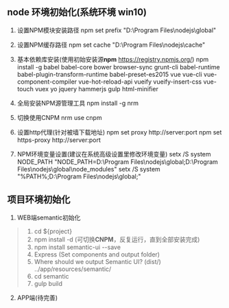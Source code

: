 ## node 环境初始化(系统环境 win10)
1. 设置NPM模块安装路径
npm set prefix "D:\Program Files\nodejs\global"

2. 设置NPM缓存路径
npm set cache "D:\Program Files\nodejs\cache"

3. 基本依赖库安装(使用初始安装源**npm** https://registry.npmjs.org/)
npm install -g babel babel-core bower browser-sync grunt-cli babel-runtime babel-plugin-transform-runtime  babel-preset-es2015 vue vue-cli vue-component-compiler vue-hot-reload-api vueify vueify-insert-css vue-touch vuex yo jquery hammerjs gulp html-minifier

4. 全局安装NPM源管理工具
npm install -g nrm

5. 切换使用CNPM
nrm use cnpm

6. 设置http代理(针对被墙下载地址)
npm set proxy http://server:port
npm set https-proxy http://server:port

7. NPM环境变量设置(建议在系统高级设置里修改环境变量)
setx /S system NODE_PATH "NODE_PATH=D:\Program Files\nodejs\global;D:\Program Files\nodejs\global\node_modules"
setx /S system "%PATH%;D:\Program Files\nodejs\global;"

## 项目环境初始化
1. WEB端semantic初始化
> 1. cd ${project}
> 2. npm install -d (可切换**CNPM**，反复运行，直到全部安装完成)
> 3. npm install semantic-ui --save
> 4. Express (Set components and output folder)
> 5. Where should we output Semantic UI? (dist/) ../app/resources/semantic/
> 6. cd semantic
> 7. gulp build
2. APP端(待完善)
